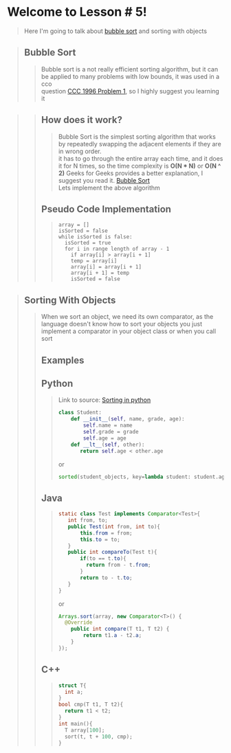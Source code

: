# Welcome to Lesson # 5!

> Here I'm going to talk about [bubble sort](https://en.wikipedia.org/wiki/Bubble_sort) and sorting with objects

> ## Bubble Sort
>> Bubble sort is a not really efficient sorting algorithm, but it can be applied to many problems with low bounds, it was used in a cco   
>> question [CCC 1996 Problem 1](https://wcipeg.com/problem/ccc96s2p1), so I highly suggest you learning it

>> ## How does it work?
>>> Bubble Sort is the simplest sorting algorithm that works by repeatedly swapping the adjacent elements if they are in wrong order.   
>>>  it has to go through the entire array each time, and it does it for N times, so the time complexity is **O(N * N)** or **O(N ^ 2)**
>>> Geeks for Geeks provides a better explanation, I suggest you read it. [Bubble Sort](https://www.geeksforgeeks.org/bubble-sort/)   
>>> Lets implement the above algorithm
>> ## Pseudo Code Implementation
>>> ```
>>> array = []
>>> isSorted = false
>>> while isSorted is false:
>>>   isSorted = true
>>>   for i in range length of array - 1
>>>     if array[i] > array[i + 1]
>>>     temp = array[i]
>>>     array[i] = array[i + 1]
>>>     array[i + 1] = temp
>>>     isSorted = false
>>> ```


> ## Sorting With Objects
>> When we sort an object, we need its own comparator, as the language doesn't know how to sort your objects
>> you just implement a comparator in your object class or when you call sort
>> ## Examples
>> ## Python
>>> Link to source: [Sorting in python](https://docs.python.org/3/howto/sorting.html)
>>> ``` python
>>> class Student:
>>>     def __init__(self, name, grade, age):
>>>         self.name = name
>>>         self.grade = grade
>>>         self.age = age
>>>     def __lt__(self, other):
>>>        return self.age < other.age
>>> ```
>>> or
>>> ``` python
>>> sorted(student_objects, key=lambda student: student.age)   # sort by age
>>> ```
>> ## Java
>>> ```java
>>> static class Test implements Comparator<Test>{
>>>    int from, to;
>>>    public Test(int from, int to){
>>>        this.from = from;
>>>        this.to = to;
>>>    }
>>>    public int compareTo(Test t){
>>>        if(to == t.to){
>>>          return from - t.from;
>>>        }
>>>        return to - t.to;
>>>    }
>>> }
>>>```
>>> or
>>> ```java
>>>	Arrays.sort(array, new Comparator<T>() {
>>>	  @Override
>>>		public int compare(T t1, T t2) {
>>>			return t1.a - t2.a;
>>>		}
>>>	});
>>> ```
>> ## C++
>>> ``` cpp
>>> struct T{
>>>   int a;
>>> }
>>> bool cmp(T t1, T t2){
>>>   return t1 < t2;
>>> }
>>> int main(){
>>>   T array[100];
>>>   sort(t, t + 100, cmp);
>>> }
>>> ```


